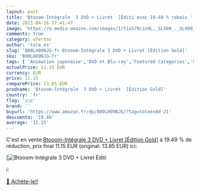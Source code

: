 ```yaml
---
layout: post
title: 'Btooom-Intégrale  3 DVD + Livret  [Éditi avec 19.49 % rabais '
date: 2021-04-16 17:41:47
image: 'https://m.media-amazon.com/images/I/51xS79cin0L._SL500_._SL400_.jpg'
comments: true
category: ofertas
author: 'tole.es'
slug: 'B00LH09NJG-fr Btooom-Intégrale 3 DVD + Livret [Édition Gold]'
sku: 'B00LH09NJG-fr'
tags: [ 'Animation japonaise','DVD et Blu-ray','Featured Categories','Séries TV', ]
actualPrice: 11.15 EUR
currency: EUR
price: 11.15
comparePrice: 13.85 EUR
prodname: 'Btooom-Intégrale  3 DVD + Livret  [Édition Gold]'
country: 'fr'
flag: '🇫🇷'
brand: ''
buyurl: 'https://www.amazon.fr/dp/B00LH09NJG/?tag=tolees0d-21'
descuento: '19.49'
average: '11.15'
---
```


C'est en vente [Btooom-Intégrale  3 DVD + Livret  [Édition Gold]](https://www.amazon.fr/dp/B00LH09NJG/?tag=tolees0d-21)  à  19.49 % de réduction, prix final  11.15 EUR (original: 13.85 EUR) ici:

[![Btooom-Intégrale  3 DVD + Livret  [Éditi](https://m.media-amazon.com/images/I/51xS79cin0L._SL500_._SL400_.jpg)](https://www.amazon.fr/dp/B00LH09NJG/?tag=tolees0d-21)

ℹ️:


[🛒 Achète-le!!](https://www.amazon.fr/dp/B00LH09NJG/?tag=tolees0d-21)
